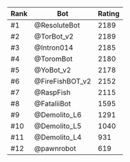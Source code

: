 Rank|Bot|Rating
---|---|---
#1|@ResoluteBot|2189
#2|@TorBot_v2|2189
#3|@Intron014|2185
#4|@ToromBot|2180
#5|@YoBot_v2|2178
#6|@FireFishBOT_v2|2152
#7|@RaspFish|2115
#8|@FataliiBot|1595
#9|@Demolito_L6|1291
#10|@Demolito_L5|1040
#11|@Demolito_L4|931
#12|@pawnrobot|619
